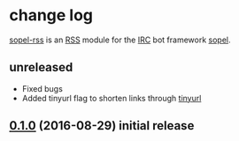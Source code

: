 # change log

[sopel-rss](https://github.com/RebelCodeBase/sopel-rss) is an [RSS](https://en.wikipedia.org/wiki/RSS) module for the [IRC](https://en.wikipedia.org/wiki/Internet_Relay_Chat) bot framework [sopel](https://github.com/sopel-irc/sopel). 
    
## unreleased

- Fixed bugs
- Added tinyurl flag to shorten links through [tinyurl](https://www.tinyurl.com/)

## [0.1.0](https://github.com/RebelCodeBase/sopel-rss/tree/v0.1.0) (2016-08-29) initial release
